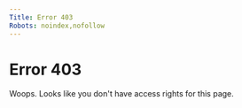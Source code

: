 ```yaml
---
Title: Error 403
Robots: noindex,nofollow
---
```


Error 403
=========

Woops. Looks like you don't have access rights for this page.
